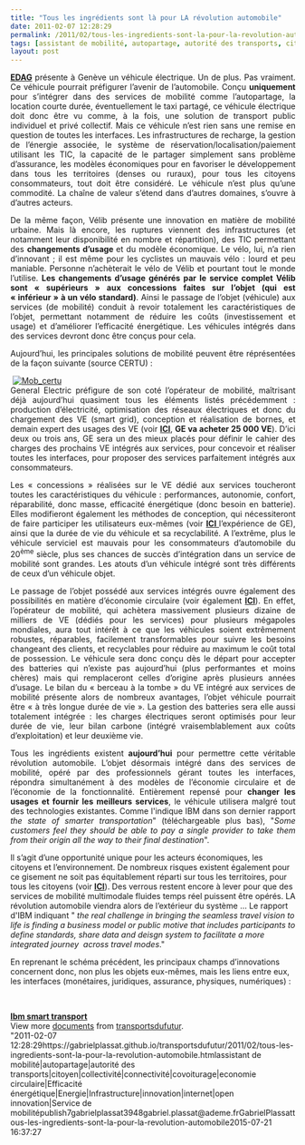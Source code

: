 ```yaml
---
title: "Tous les ingrédients sont là pour LA révolution automobile"
date: 2011-02-07 12:28:29
permalink: /2011/02/tous-les-ingredients-sont-la-pour-la-revolution-automobile.html
tags: [assistant de mobilité, autopartage, autorité des transports, citoyen, collectivité, connectivité, covoiturage, economie circulaire, Efficacité énergétique, Energie, Infrastructure, innovation, internet, open innovation, Service de mobilité]
layout: post
---
```


<p style="text-align: justify"><strong><a href="http://www.technologicvehicles.com/fr/actualite-mobilite-verte/487">EDAG</a></strong> présente à Genève un véhicule électrique. Un de plus. Pas vraiment. Ce véhicule pourrait préfigurer l’avenir de l’automobile. Conçu <strong>uniquement</strong> pour s’intégrer dans des services de mobilité comme l’autopartage, la location courte durée, éventuellement le taxi partagé, ce véhicule électrique doit donc être vu comme, à la fois, une solution de transport public individuel et privé collectif. Mais ce véhicule n’est rien sans une remise en question de toutes les interfaces. Les infrastructures de recharge, la gestion de l’énergie associée, le système de réservation/localisation/paiement utilisant les TIC, la capacité de le partager simplement sans problème d’assurance, les modèles économiques pour en favoriser le développement dans tous les territoires (denses ou ruraux), pour tous les citoyens consommateurs, tout doit être considéré. Le véhicule n’est plus qu’une commodité. La chaîne de valeur s’étend dans d’autres domaines, s’ouvre à d’autres acteurs.</p> <p style="text-align: justify">De la même façon, Vélib présente une innovation en matière de mobilité urbaine. Mais là encore, les ruptures viennent des infrastructures (et notamment leur disponibilité en nombre et répartition), des TIC permettant des <strong>changements d’usage </strong>et du modèle économique. Le vélo, lui, n’a rien d’innovant ; il est même pour les cyclistes un mauvais vélo : lourd et peu maniable. Personne n’achèterait le vélo de Vélib et pourtant tout le monde l’utilise. <strong>Les changements d’usage générés par le service complet Vélib sont « supérieurs » aux concessions faites sur l’objet (qui est « inférieur » à un vélo standard)</strong>. Ainsi le passage de l’objet (véhicule) aux services (de mobilité) conduit à revoir totalement les caractéristiques de l’objet, permettant notamment de réduire les coûts (investissement et usage) et d’améliorer l’efficacité énergétique. Les véhicules intégrés dans des services devront donc être conçus pour cela. </p>  <!--more-->   <p style="text-align: justify">Aujourd’hui, les principales solutions de mobilité peuvent être réprésentées de la façon suivante (source CERTU) :</p> <p style="text-align: justify"> <a href="https://gabrielplassat.github.io/transportsdufutur/wp-content/uploads/sites/6/old/6a0120a66d2ad4970b0147e260e0ee970b-pi.jpg"><img alt="Mob_certu" border="0" class="asset  asset-image at-xid-6a0120a66d2ad4970b0147e260e0ee970b image-full" src="/wp-content/uploads/sites/6/old/6a0120a66d2ad4970b0147e260e0ee970b-800wi.jpg" title="Mob_certu" /></a> <br />General Electric préfigure de son coté l’opérateur de mobilité, maîtrisant déjà aujourd’hui quasiment tous les éléments listés précédemment : production d’électricité, optimisation des réseaux électriques et donc du chargement des VE (smart grid), conception et réalisation de bornes, et demain expert des usages des VE (voir <strong><a href="https://gabrielplassat.github.io/transportsdufutur/2010/11/general-electric-se-prepare-a-devenir-le-leader-mondial-en-matiere-de-mobilite-electrique.html" target="_blank">ICI</a></strong>, <strong>GE va acheter 25 000 VE</strong>). D’ici deux ou trois ans, GE sera un des mieux placés pour définir le cahier des charges des prochains VE intégrés aux services, pour concevoir et réaliser toutes les interfaces, pour proposer des services parfaitement intégrés aux consommateurs.</p> <p style="text-align: justify">Les « concessions » réalisées sur le VE dédié aux services toucheront toutes les caractéristiques du véhicule : performances, autonomie, confort, réparabilité, donc masse, efficacité énergétique (donc besoin en batterie). Elles modifieront également les méthodes de conception, qui nécessiteront de faire participer les utilisateurs eux-mêmes (voir <strong><a href="https://gabrielplassat.github.io/transportsdufutur/2010/11/innovation-collective-des-reseaux-a-laide-du-prive-quelles-consequences.html" target="_blank">ICI </a></strong>l’expérience de GE), ainsi que la durée de vie du véhicule et sa recyclabilité. A l’extrême, plus le véhicule serviciel est mauvais pour les consommateurs d’automobile du 20<sup>ème</sup> siècle, plus ses chances de succès d’intégration dans un service de mobilité sont grandes. Les atouts d’un véhicule intégré sont très différents de ceux d’un véhicule objet.</p> <p style="text-align: justify">Le passage de l’objet possédé aux services intégrés ouvre également des possibilités en matière d’économie circulaire (voir également <strong><a href="https://gabrielplassat.github.io/transportsdufutur/2010/06/le-vehicule-electrique-le-service-et-leconomie-circulaire.html" target="_blank">ICI</a></strong>). En effet, l’opérateur de mobilité, qui achètera massivement plusieurs dizaine de milliers de VE (dédiés pour les services) pour plusieurs mégapoles mondiales, aura tout intérêt à ce que les véhicules soient extrêmement robustes, réparables, facilement transformables pour suivre les besoins changeant des clients, et recyclables pour réduire au maximum le coût total de possession. Le véhicule sera donc conçu dès le départ pour accepter des batteries qui n’existe pas aujourd’hui (plus performantes et moins chères) mais qui remplaceront celles d’origine après plusieurs années d’usage. Le bilan du « berceau à la tombe » du VE intégré aux services de mobilité présente alors de nombreux avantages, l’objet véhicule pourrait être « à très longue durée de vie ». La gestion des batteries sera elle aussi totalement intégrée : les charges électriques seront optimisés pour leur durée de vie, leur bilan carbone (intégré vraisemblablement aux coûts d’exploitation) et leur deuxième vie.</p> <p style="text-align: justify">Tous les ingrédients existent <strong>aujourd’hui</strong> pour permettre cette véritable révolution automobile. L’objet désormais intégré dans des services de mobilité, opéré par des professionnels gérant toutes les interfaces, répondra simultanément à des modèles de l’économie circulaire et de l’économie de la fonctionnalité. Entièrement repensé pour <strong>changer les usages et fournir les meilleurs services</strong>, le véhicule utilisera malgré tout des technologies existantes. Comme l'indique IBM dans son dernier rapport  <em>the state of smarter transportation</em>" (téléchargeable plus bas), "<em>Some customers feel they should be able to pay a single provider to take them from their origin all the way to their final destination</em>".</p> <p style=""text-align: justify"">Il s’agit d’une opportunité unique pour les acteurs économiques, les citoyens et l’environnement. De nombreux risques existent également pour ce gisement ne soit pas équitablement réparti sur tous les territoires, pour tous les citoyens (voir <strong><a href="https://gabrielplassat.github.io/transportsdufutur/2010/10/la-mobilite-20-est-accessible-quels-sont-les-risques-sera-t-elle-meilleure-pour-tous.html"" target=""_blank"">ICI</a></strong>). Des verrous restent encore à lever pour que des services de mobilité multimodale fluides temps réel puissent être opérés. LA révolution automobile viendra alors de l’extérieur du système … Le rapport d'IBM indiquant " <em>the real challenge in bringing the seamless travel vision to life is finding a business model or public motive that includes participants to define standards, share data and deisgn system to facilitate a more integrated journey  across travel modes</em>."</p> <p style=""text-align: justify"">En reprenant le schéma précédent, les principaux champs d’innovations concernent donc, non plus les objets eux-mêmes, mais les liens entre eux, les interfaces (monétaires, juridiques, assurance, physiques, numériques) :</p> <p> <a href="https://gabrielplassat.github.io/transportsdufutur/wp-content/uploads/sites/6/old/6a0120a66d2ad4970b0148c869daf6970c-pi.jpg""><img alt=""Liant"" border=""0"" class=""asset  asset-image at-xid-6a0120a66d2ad4970b0148c869daf6970c image-full"" src=""/wp-content/uploads/sites/6/old/6a0120a66d2ad4970b0148c869daf6970c-800wi.jpg"" style=""margin-left: automargin-right: auto"" title=""Liant"" /></a></p> <div id=""__ss_6837683"" style=""width: 477px""><strong style=""margin: 12px 0 4px""><a href=""http://www.slideshare.net/transportsdufutur/ibm-smart-transport-6837683"" title=""Ibm smart transport"">Ibm smart transport</a></strong>        <div style=""padding: 5px 0 12px"">View more <a href=""http://www.slideshare.net/"">documents</a> from <a href=""http://www.slideshare.net/transportsdufutur"">transportsdufutur</a>.</div> </div>"2011-02-07 12:28:29https://gabrielplassat.github.io/transportsdufutur/2011/02/tous-les-ingredients-sont-la-pour-la-revolution-automobile.htmlassistant de mobilité|autopartage|autorité des transports|citoyen|collectivité|connectivité|covoiturage|economie circulaire|Efficacité énergétique|Energie|Infrastructure|innovation|internet|open innovation|Service de mobilitépublish7gabrielplassat3948gabriel.plassat@ademe.frGabrielPlassattous-les-ingredients-sont-la-pour-la-revolution-automobile2015-07-21 16:37:27
